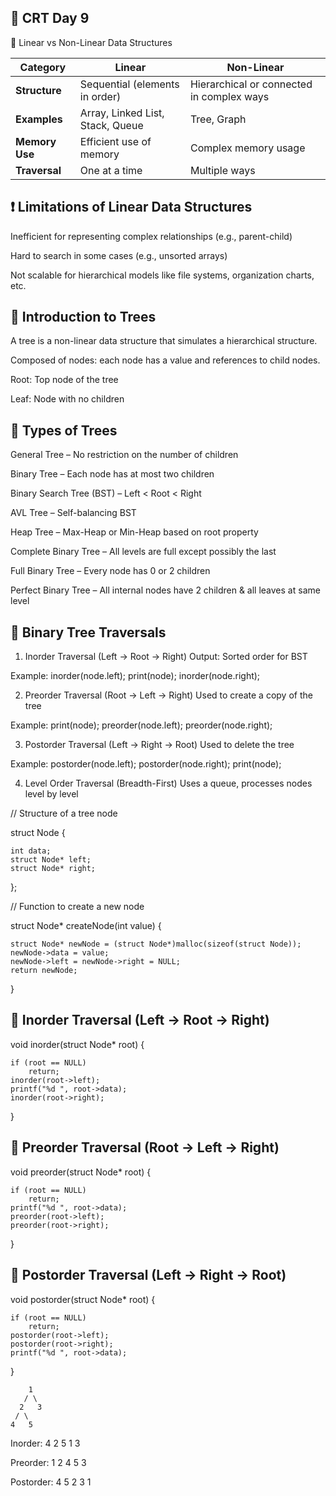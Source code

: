 ## 📘 CRT Day 9

🔄 Linear vs Non-Linear Data Structures

| Category       | Linear                           | Non-Linear                                |
| -------------- | -------------------------------- | ----------------------------------------- |
| **Structure**  | Sequential (elements in order)   | Hierarchical or connected in complex ways |
| **Examples**   | Array, Linked List, Stack, Queue | Tree, Graph                               |
| **Memory Use** | Efficient use of memory          | Complex memory usage                      |
| **Traversal**  | One at a time                    | Multiple ways                             |

## ❗ Limitations of Linear Data Structures
Inefficient for representing complex relationships (e.g., parent-child)

Hard to search in some cases (e.g., unsorted arrays)

Not scalable for hierarchical models like file systems, organization charts, etc.

## 🌳 Introduction to Trees
A tree is a non-linear data structure that simulates a hierarchical structure.

Composed of nodes: each node has a value and references to child nodes.

Root: Top node of the tree

Leaf: Node with no children

## 🌱 Types of Trees
General Tree – No restriction on the number of children

Binary Tree – Each node has at most two children

Binary Search Tree (BST) – Left < Root < Right

AVL Tree – Self-balancing BST

Heap Tree – Max-Heap or Min-Heap based on root property

Complete Binary Tree – All levels are full except possibly the last

Full Binary Tree – Every node has 0 or 2 children

Perfect Binary Tree – All internal nodes have 2 children & all leaves at same level

## 🌲 Binary Tree Traversals
1. Inorder Traversal (Left → Root → Right)
Output: Sorted order for BST

Example: inorder(node.left); print(node); inorder(node.right);

2. Preorder Traversal (Root → Left → Right)
Used to create a copy of the tree

Example: print(node); preorder(node.left); preorder(node.right);

3. Postorder Traversal (Left → Right → Root)
Used to delete the tree

Example: postorder(node.left); postorder(node.right); print(node);

4. Level Order Traversal (Breadth-First)
Uses a queue, processes nodes level by level

// Structure of a tree node

struct Node {

    int data;
    struct Node* left;
    struct Node* right;
};

// Function to create a new node

struct Node* createNode(int value) {

    struct Node* newNode = (struct Node*)malloc(sizeof(struct Node));
    newNode->data = value;
    newNode->left = newNode->right = NULL;
    return newNode;
}

## 🔁 Inorder Traversal (Left → Root → Right)

void inorder(struct Node* root) {

    if (root == NULL)
        return;
    inorder(root->left);
    printf("%d ", root->data);
    inorder(root->right);
}

## 🔁 Preorder Traversal (Root → Left → Right)

void preorder(struct Node* root) {

    if (root == NULL)
        return;
    printf("%d ", root->data);
    preorder(root->left);
    preorder(root->right);
}

## 🔁 Postorder Traversal (Left → Right → Root)

void postorder(struct Node* root) {

    if (root == NULL)
        return;
    postorder(root->left);
    postorder(root->right);
    printf("%d ", root->data);
}

        1
       / \
      2   3
     / \
    4   5
Inorder: 4 2 5 1 3

Preorder: 1 2 4 5 3

Postorder: 4 5 2 3 1
